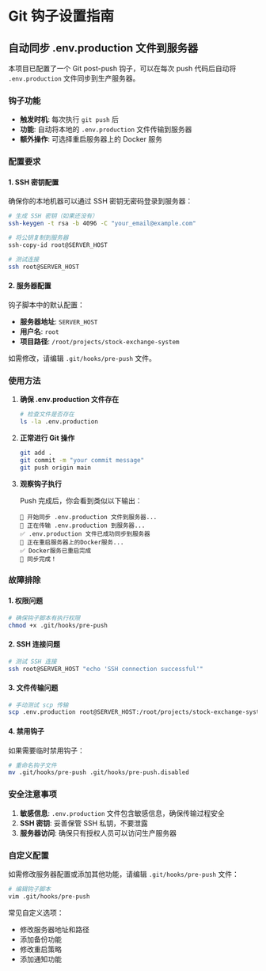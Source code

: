 # Git 钩子设置指南

## 自动同步 .env.production 文件到服务器

本项目已配置了一个 Git post-push 钩子，可以在每次 push 代码后自动将 `.env.production` 文件同步到生产服务器。

### 钩子功能

- **触发时机**: 每次执行 `git push` 后
- **功能**: 自动将本地的 `.env.production` 文件传输到服务器
- **额外操作**: 可选择重启服务器上的 Docker 服务

### 配置要求

#### 1. SSH 密钥配置

确保你的本地机器可以通过 SSH 密钥无密码登录到服务器：

```bash
# 生成 SSH 密钥（如果还没有）
ssh-keygen -t rsa -b 4096 -C "your_email@example.com"

# 将公钥复制到服务器
ssh-copy-id root@SERVER_HOST

# 测试连接
ssh root@SERVER_HOST
```

#### 2. 服务器配置

钩子脚本中的默认配置：
- **服务器地址**: `SERVER_HOST`
- **用户名**: `root`
- **项目路径**: `/root/projects/stock-exchange-system`

如需修改，请编辑 `.git/hooks/pre-push` 文件。

### 使用方法

1. **确保 .env.production 文件存在**
   ```bash
   # 检查文件是否存在
   ls -la .env.production
   ```

2. **正常进行 Git 操作**
   ```bash
   git add .
   git commit -m "your commit message"
   git push origin main
   ```

3. **观察钩子执行**
   
   Push 完成后，你会看到类似以下输出：
   ```
   🚀 开始同步 .env.production 文件到服务器...
   📁 正在传输 .env.production 到服务器...
   ✅ .env.production 文件已成功同步到服务器
   🔄 正在重启服务器上的Docker服务...
   ✅ Docker服务已重启完成
   🎉 同步完成！
   ```

### 故障排除

#### 1. 权限问题
```bash
# 确保钩子脚本有执行权限
chmod +x .git/hooks/pre-push
```

#### 2. SSH 连接问题
```bash
# 测试 SSH 连接
ssh root@SERVER_HOST "echo 'SSH connection successful'"
```

#### 3. 文件传输问题
```bash
# 手动测试 scp 传输
scp .env.production root@SERVER_HOST:/root/projects/stock-exchange-system/
```

#### 4. 禁用钩子
如果需要临时禁用钩子：
```bash
# 重命名钩子文件
mv .git/hooks/pre-push .git/hooks/pre-push.disabled
```

### 安全注意事项

1. **敏感信息**: `.env.production` 文件包含敏感信息，确保传输过程安全
2. **SSH 密钥**: 妥善保管 SSH 私钥，不要泄露
3. **服务器访问**: 确保只有授权人员可以访问生产服务器

### 自定义配置

如需修改服务器配置或添加其他功能，请编辑 `.git/hooks/pre-push` 文件：

```bash
# 编辑钩子脚本
vim .git/hooks/pre-push
```

常见自定义选项：
- 修改服务器地址和路径
- 添加备份功能
- 修改重启策略
- 添加通知功能
